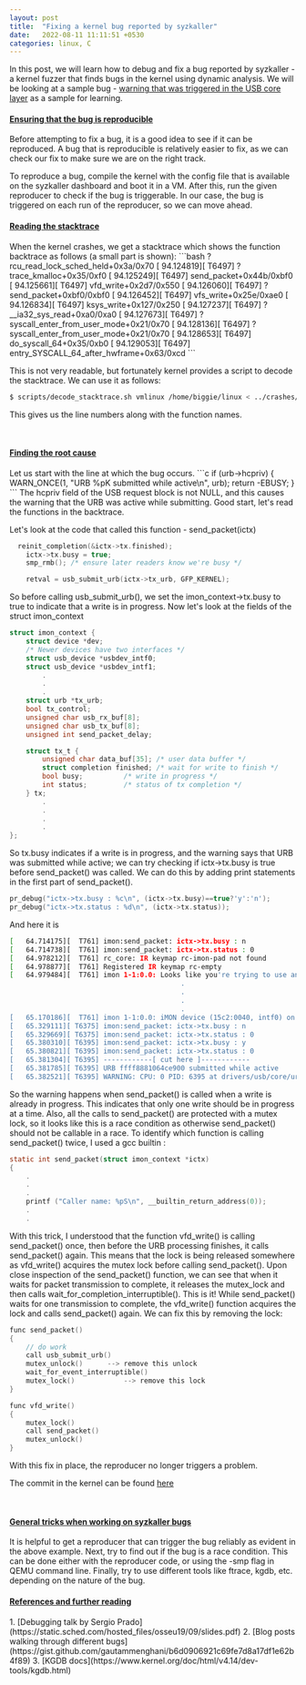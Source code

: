 ```yaml
---
layout: post
title:  "Fixing a kernel bug reported by syzkaller"
date:   2022-08-11 11:11:51 +0530
categories: linux, C
---
```

<style type="text/css">
  img {
    padding: 5px;
    display: block;
  }
</style>
In this post, we will learn how to debug and fix a bug reported by syzkaller - a kernel fuzzer that finds bugs in the kernel using dynamic analysis. We will be looking at a sample bug - [warning that was triggered in the USB core layer](https://syzkaller.appspot.com/bug?id=e378e6a51fbe6c5cc43e34f131cc9a315ef0337e) as a sample for learning.

<h4><b><u>Ensuring that the bug is reproducible</u></b></h4>
Before attempting to fix a bug, it is a good idea to see if it can be reproduced. A bug that is reproducible is relatively easier to fix, as we can check our fix to make sure we are on the right track.

To reproduce a bug, compile the kernel with the config file that is available on the syzkaller dashboard and boot it in a VM. After this, run the given reproducer to check if the bug is triggerable. In our case, the bug is triggered on each run of the reproducer, so we can move ahead.

<h4><b><u>Reading the stacktrace</u></b></h4>
When the kernel crashes, we get a stacktrace which shows the function backtrace as follows (a small part is shown):
```bash
? rcu_read_lock_sched_held+0x3a/0x70
[   94.124819][ T6497]  ? trace_kmalloc+0x35/0xf0
[   94.125249][ T6497]  send_packet+0x44b/0xbf0
[   94.125661][ T6497]  vfd_write+0x2d7/0x550
[   94.126060][ T6497]  ? send_packet+0xbf0/0xbf0
[   94.126452][ T6497]  vfs_write+0x25e/0xae0
[   94.126834][ T6497]  ksys_write+0x127/0x250
[   94.127237][ T6497]  ? __ia32_sys_read+0xa0/0xa0
[   94.127673][ T6497]  ? syscall_enter_from_user_mode+0x21/0x70
[   94.128136][ T6497]  ? syscall_enter_from_user_mode+0x21/0x70
[   94.128653][ T6497]  do_syscall_64+0x35/0xb0
[   94.129053][ T6497]  entry_SYSCALL_64_after_hwframe+0x63/0xcd
```

This is not very readable, but fortunately kernel provides a script to decode the stacktrace. We can use it as follows:
```bash
$ scripts/decode_stacktrace.sh vmlinux /home/biggie/linux < ../crashes/crash.txt > ../crashes/decode.txt
```
This gives us the line numbers along with the function names.

<br>
<h4><b><u>Finding the root cause</u></b></h4>
Let us start with the line at which the bug occurs.
```c
  if (urb->hcpriv) {
      WARN_ONCE(1, "URB %pK submitted while active\n", urb);
      return -EBUSY;
  }
```
The hcpriv field of the USB request block is not NULL, and this causes the warning that the URB was active while submitting. Good start, let's read the functions in the backtrace.

Let's look at the code that called this function - send_packet(ictx)
```c
  reinit_completion(&ictx->tx.finished);
	ictx->tx.busy = true;
	smp_rmb(); /* ensure later readers know we're busy */

	retval = usb_submit_urb(ictx->tx_urb, GFP_KERNEL);
```
So before calling usb_submit_urb(), we set the imon_context->tx.busy to true to indicate that a write is in progress. Now let's look at the fields of the struct imon_context
```c
struct imon_context {
	struct device *dev;
	/* Newer devices have two interfaces */
	struct usb_device *usbdev_intf0;
	struct usb_device *usbdev_intf1;
        .
        .
        .        
	struct urb *tx_urb;
	bool tx_control;
	unsigned char usb_rx_buf[8];
	unsigned char usb_tx_buf[8];
	unsigned int send_packet_delay;

	struct tx_t {
		unsigned char data_buf[35];	/* user data buffer */
		struct completion finished;	/* wait for write to finish */
		bool busy;			/* write in progress */
		int status;			/* status of tx completion */
	} tx;
        .
        .
        .
        .      
};
```

So tx.busy indicates if a write is in progress, and the warning says that URB was submitted while active; we can try checking if ictx->tx.busy is true before send_packet() was called. We can do this by adding print statements in the first part of send_packet().

```c
pr_debug("ictx->tx.busy : %c\n", (ictx->tx.busy)==true?'y':'n');
pr_debug("ictx->tx.status : %d\n", (ictx->tx.status));
```

And here it is
```bash
[   64.714175][  T761] imon:send_packet: ictx->tx.busy : n
[   64.714738][  T761] imon:send_packet: ictx->tx.status : 0
[   64.978212][  T761] rc_core: IR keymap rc-imon-pad not found
[   64.978877][  T761] Registered IR keymap rc-empty
[   64.979484][  T761] imon 1-1:0.0: Looks like you're trying to use an IR protocol this device does not support
                                          .
                                          .
                                          .
                                          .                                          
[   65.170186][  T761] imon 1-1:0.0: iMON device (15c2:0040, intf0) on usb<1:2> initialized
[   65.329111][ T6375] imon:send_packet: ictx->tx.busy : n
[   65.329669][ T6375] imon:send_packet: ictx->tx.status : 0
[   65.380310][ T6395] imon:send_packet: ictx->tx.busy : y
[   65.380821][ T6395] imon:send_packet: ictx->tx.status : 0
[   65.381304][ T6395] ------------[ cut here ]------------
[   65.381785][ T6395] URB ffff8881064ce900 submitted while active
[   65.382521][ T6395] WARNING: CPU: 0 PID: 6395 at drivers/usb/core/urb.c:378 usb_submit_urb+0x14bd/0x1870
```
So the warning happens when send_packet() is called when a write is already in progress. This indicates that only one write should be in progress at a time. Also, all the calls to send_packet() are protected with a mutex lock, so it looks like this is a race condition as otherwise send_packet() should not be callable in a race. To identify which function is calling send_packet() twice, I used a gcc builtin :

```c
static int send_packet(struct imon_context *ictx)
{
	.
	.
	.
	printf ("Caller name: %pS\n", __builtin_return_address(0));
	.
	.
```

With this trick, I understood that the function vfd_write() is calling send_packet() once, then before the URB processing finishes, it calls send_packet() again. This means that the lock is being released somewhere as vfd_write() acquires the mutex lock before calling send_packet(). Upon close inspection of the send_packet() function, we can see that when it waits for packet transmission to complete, it releases the mutex_lock and then calls wait_for_completion_interruptible(). This is it! While send_packet() waits for one transmission to complete, the vfd_write() function acquires the lock and calls send_packet() again. We can fix this by removing the lock:

```c
func send_packet()
{
    // do work
    call usb_submit_urb()
    mutex_unlock()		--> remove this unlock
    wait_for_event_interruptible() 
    mutex_lock()			--> remove this lock
}

func vfd_write()
{
    mutex_lock()
    call send_packet() 
    mutex_unlock()
}
```
With this fix in place, the reproducer no longer triggers a problem.

The commit in the kernel can be found [here](https://git.kernel.org/pub/scm/linux/kernel/git/torvalds/linux.git/commit/?id=813ceef062b53d68f296aa3cb944b21a091fabdb)

<br>
<h4><b><u>General tricks when working on syzkaller bugs</u></b></h4>
It is helpful to get a reproducer that can trigger the bug reliably as evident in the above example. Next, try to find out if the bug is a race condition. This can be done either with the reproducer code, or using the -smp flag in QEMU command line. Finally, try to use different tools like ftrace, kgdb, etc. depending on the nature of the bug.

<h4><u>References and further reading</u></h4>
1. [Debugging talk by Sergio Prado](https://static.sched.com/hosted_files/osseu19/09/slides.pdf)
2. [Blog posts walking through different bugs](https://gist.github.com/gautammenghani/b6d0906921c69fe7d8a17df1e62b4f89)
3. [KGDB docs](https://www.kernel.org/doc/html/v4.14/dev-tools/kgdb.html)
